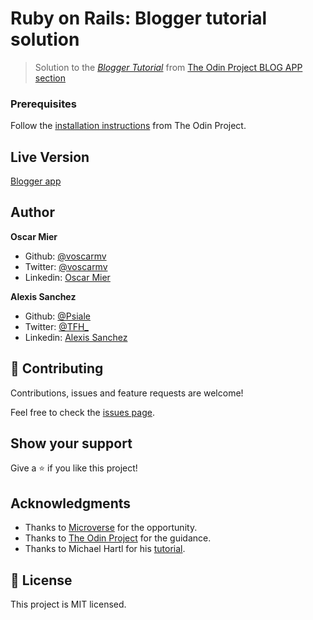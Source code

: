 # Ruby on Rails: Blogger tutorial solution

> Solution to the [*Blogger Tutorial*](http://tutorials.jumpstartlab.com/projects/blogger.html) from [The Odin Project BLOG APP section](https://www.theodinproject.com/courses/ruby-on-rails/lessons/ruby-on-rails-ruby-on-rails)


### Prerequisites

Follow the [installation instructions](https://www.theodinproject.com/courses/web-development-101/lessons/installing-ruby) from The Odin Project.


## Live Version 
  [Blogger app](https://fathomless-scrubland-44931.herokuapp.com)

## Author

**Oscar Mier**
- Github: [@voscarmv](https://github.com/voscarmv)
- Twitter: [@voscarmv](https://twitter.com/voscarmv)
- Linkedin: [Oscar Mier](https://www.linkedin.com/in/oscar-mier-072984196/) 

**Alexis Sanchez**
- Github: [@Psiale](https://github.com/Psiale)
- Twitter: [@TFH_](https://twitter.com/TFH_)
- Linkedin: [Alexis Sanchez](https://www.linkedin.com/in/alexis-sanchez-dev/)

## 🤝 Contributing

Contributions, issues and feature requests are welcome!

Feel free to check the [issues page](../../issues/).

## Show your support

Give a ⭐️ if you like this project!

## Acknowledgments

- Thanks to [Microverse](www.microverse.org) for the opportunity.
- Thanks to [The Odin Project](https://www.theodinproject.com/) for the guidance.
- Thanks to Michael Hartl for his [tutorial](https://www.railstutorial.org/).

## 📝 License

This project is MIT licensed.
